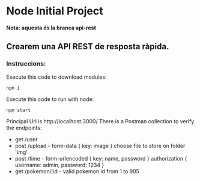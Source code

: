 
# Node Initial Project

**Nota: aquesta és la branca api-rest**

## Crearem una API REST de resposta ràpida.

### Instruccions:

Execute this code to download modules:
```
npm i
``` 
Execute this code to run with node:
```
npm start
```

Principal Url is http://localhost:3000/
There is a Postman collection to verify the endpoints:

- get /user
- post /upload - form-data { key: image } choose file to store on folder 'img'
- post /time - form-urlencoded { key: name, password } authorization { username: admin, password: 1234 }
- get /pokemon/:id - valid pokemon id from 1 to 905

